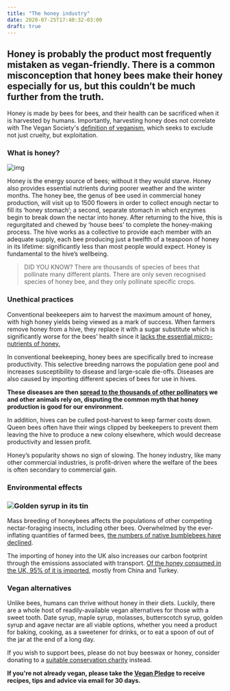 ```yaml
---
title: "The honey industry"
date: 2020-07-25T17:40:32-03:00
draft: true
---
```

## Honey is probably the product most frequently mistaken as vegan-friendly. There is a common misconception that honey bees make their honey especially for us, but this couldn’t be much further from the truth.

Honey is made by bees for bees, and their health can be sacrificed when it is harvested by humans. Importantly, harvesting honey does not correlate with The Vegan Society's [definition of veganism](https://www.vegansociety.com/go-vegan/definition-veganism), which seeks to exclude not just cruelty, but exploitation.

### What is honey?

![img](https://www.vegansociety.com/sites/default/files/uploads/Bee%20on%20yellow%20flower.jpg)

Honey is the energy source of bees; without it they would starve. Honey also provides essential nutrients during poorer weather and the winter months. The honey bee, the genus of bee used in commercial honey production, will visit up to 1500 flowers in order to collect enough nectar to fill its ‘honey stomach’; a second, separate stomach in which enzymes begin to break down the nectar into honey. After returning to the hive, this is regurgitated and chewed by ‘house bees’ to complete the honey-making process. The hive works as a collective to provide each member with an adequate supply, each bee producing just a twelfth of a teaspoon of honey in its lifetime: significantly less than most people would expect. Honey is fundamental to the hive’s wellbeing.

> DID YOU KNOW? There are thousands of species of bees that pollinate many different plants. There are only seven recognised species of honey bee, and they only pollinate specific crops.

### Unethical practices

Conventional beekeepers aim to harvest the maximum amount of honey, with high honey yields being viewed as a mark of success. When farmers remove honey from a hive, they replace it with a sugar substitute which is significantly worse for the bees’ health since it [lacks the essential micro-nutrients of honey.](http://www.naturalbeekeepingtrust.org/bee-centred-vs-conventional)

In conventional beekeeping, honey bees are specifically bred to increase productivity. This selective breeding narrows the population gene pool and increases susceptibility to disease and large-scale die-offs. Diseases are also caused by importing different species of bees for use in hives.

**These diseases are then [spread to the thousands of other pollinators](https://www.foe.co.uk/sites/default/files/downloads/beesreport.pdf) we and other animals rely on, disputing the common myth that honey production is good for our environment.**

In addition, hives can be culled post-harvest to keep farmer costs down. Queen bees often have their wings clipped by beekeepers to prevent them leaving the hive to produce a new colony elsewhere, which would decrease productivity and lessen profit.

Honey’s popularity shows no sign of slowing. The honey industry, like many other commercial industries, is profit-driven where the welfare of the bees is often secondary to commercial gain.

### Environmental effects

### ![Golden syrup in its tin](https://upload.wikimedia.org/wikipedia/commons/4/45/Golden_Syrup.JPG)

Mass breeding of honeybees affects the populations of other competing nectar-foraging insects, including other bees. Overwhelmed by the ever-inflating quantities of farmed bees, [the numbers of native bumblebees have declined](https://www.researchgate.net/publication/6037932_Decline_and_Conservation_of_Bumble_Bees).

The importing of honey into the UK also increases our carbon footprint through the emissions associated with transport. [Of the honey consumed in the UK, 95% of it is imported](http://www.nationalbeeunit.com/downloadDocument.cfm?id=972), mostly from China and Turkey.

### Vegan alternatives

Unlike bees, humans can thrive without honey in their diets. Luckily, there are a whole host of readily-available vegan alternatives for those with a sweet tooth. Date syrup, maple syrup, molasses, butterscotch syrup, golden syrup and agave nectar are all viable options, whether you need a product for baking, cooking, as a sweetener for drinks, or to eat a spoon of out of the jar at the end of a long day.

If you wish to support bees, please do not buy beeswax or honey, consider donating to a [suitable conservation charity](http://bumblebeeconservation.org/) instead.

**If you're not already vegan, please take the [Vegan Pledge](https://www.vegansociety.com/try-vegan/take-vegan-pledge/30-day-vegan-pledge) to receive recipes, tips and advice via email for 30 days.**
